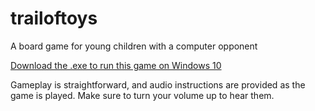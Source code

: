# trailoftoys
A board game for young children with a computer opponent

[Download the .exe to run this game on Windows 10](releases/latest/download/toyGame.exe)

Gameplay is straightforward, and audio instructions are provided as the game is played. Make sure to turn your volume up to hear them.
